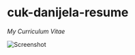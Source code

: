 # cuk-danijela-resume
*My Curriculum Vitae* 

![Screenshot](https://raw.githubusercontent.com/cuk-danijela/cuk-danijela-resume/master/screenshot.png)

